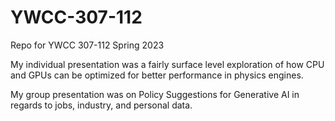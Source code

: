 # YWCC-307-112
Repo for YWCC 307-112 Spring 2023

My individual presentation was a fairly surface level exploration of how CPU and GPUs can be optimized for better performance in physics engines. 

My group presentation was on Policy Suggestions for Generative AI in regards to jobs, industry, and personal data.
